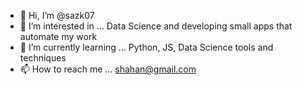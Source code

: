 - 👋 Hi, I’m @sazk07
- 👀 I’m interested in ... Data Science and developing small apps that automate my work
- 🌱 I’m currently learning ... Python, JS, Data Science tools and techniques
- 📫 How to reach me ... shahan@gmail.com

<!---
sazk07/sazk07 is a ✨ special ✨ repository because its `README.md` (this file) appears on your GitHub profile.
You can click the Preview link to take a look at your changes.
--->
